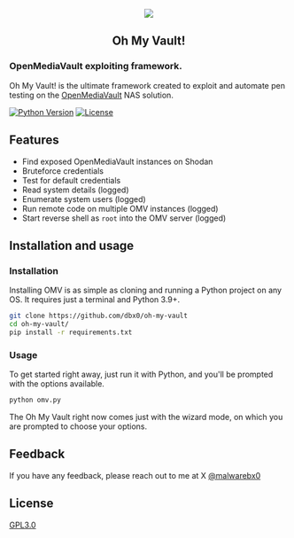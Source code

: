 <p align="center">
  <img src="https://i.ibb.co/mvp9xXR/omv.png" />
</p>

<h2 align="center">Oh My Vault!</h2>

### OpenMediaVault exploiting framework.

Oh My Vault! is the ultimate framework created to exploit and automate pen testing on the [OpenMediaVault](https://www.openmediavault.org/) NAS solution.

[![Python Version](https://img.shields.io/badge/python-3.9+-FF8400)](https://www.python.org) 
[![License](https://img.shields.io/badge/license-GPLv3-FF8400.svg)](https://github.com/blacklanternsecurity/bbot/blob/dev/LICENSE)


## Features

- Find exposed OpenMediaVault instances on Shodan
- Bruteforce credentials
- Test for default credentials
- Read system details (logged)
- Enumerate system users (logged)
- Run remote code on multiple OMV instances (logged)
- Start reverse shell as `root` into the OMV server (logged)


## Installation and usage

### Installation
 
Installing OMV is as simple as cloning and running a Python project on any OS. It requires just a terminal and Python 3.9+. 

```bash
git clone https://github.com/dbx0/oh-my-vault
cd oh-my-vault/
pip install -r requirements.txt
```

### Usage

To get started right away, just run it with Python, and you'll be prompted with the options available.

```bash
python omv.py
```

The Oh My Vault right now comes just with the wizard mode, on which you are prompted to choose your options.

## Feedback

If you have any feedback, please reach out to me at X [@malwarebx0](https://x.com/malwarebx0)

## License

[GPL3.0](LICENSE)

